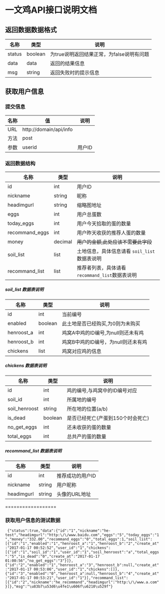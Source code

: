 # 一文鸡API接口说明文档

## 返回数据数据格式

|名称|类型|说明|
|---|---|---|
|status|boolean|为true说明返回结果正常，为false说明有问题|
|data| data| 返回的结果信息|
|msg|string|返回失败时的提示信息|


## 获取用户信息

### 提交信息
|名称|值|说明|
|---|---|---|
|URL|http://domain/api/info||
|方法|post||
|参数|userid|用户ID|

### 返回数据结构
|名称|类型|说明|
|----|----|----|
|id|int|用户ID|
|nickname|string|昵称|
|headimgurl|string|缩略图地址|
|eggs|int|用户总蛋数|
|today_eggs|int|用户今天拾取的蛋的数量|
|recommand_eggs|int|用户昨天收获的推荐人蛋的数量|
|money|decimal|<del>用户的金额,此处应该不需要此字段</del>|
|soil_list|list|土地信息，具体信息请看 `soil_list`数据表说明|
|recommand_list|list|推荐者列表，具体请看`recommand_list`数据表说明|

##### soil_list 数据表说明
|名称|类型|说明|
|---|---|---|
|id|int|当前编号|
|enabled|boolean|此土地是否已经购买,为0则为未购买|
|henroost_a|int|鸡窝A中鸡的ID编号,为null则还未有鸡|
|henroost_b|int|鸡窝B中鸡的ID编号，为null则还未有鸡|
|chickens|list|鸡窝对应鸡的信息|


##### chickens 数据表说明
|名称|类型|说明|
|---|---|---|
|id|int|鸡的编号,与鸡窝中的ID编号对应|
|soil_id|int|所属地的编号|
|soil_henroost|string|所在地的位置(a/b)|
|is_dead|boolean|是否已经死亡(产蛋到150个时会死亡)|
|no_get_eggs|int|还未收获的蛋的数量|
|total_eggs|int|总共产的蛋的数量|

##### recommand_list 数据表说明
|名称|类型|说明|
|---|---|---|
|id|int|推荐成功的用户ID|
|nickname|string|用户昵称|
|headimgurl|string|头像的URL地址|








==================
### 获取用户信息的测试数据
`
{"status":true,"data":{"id":"1","nickname":"he-test","headimgurl":"http:\/\/www.baidu.com","eggs":"5","today_eggs":"1","money":"332.00","recommand_eggs":"0","total_eggs":1,"soil_list":[{"id":"1","enabled":"1","henroost_a":"1","henroost_b":"2","create_at":"2017-01-17 00:52:52","user_id":"1","chickens":[{"id":"1","soil_id":"1","user_id":"1","soil_henroost":"a","total_eggs":"5","is_dead":"0","create_at":"2017-01-17 01:00:56","no_get_eggs":"3"}]},{"id":"2","enabled":"1","henroost_a":"3","henroost_b":null,"create_at":"2017-01-17 00:53:06","user_id":"1","chickens":[]},{"id":"3","enabled":"0","henroost_a":null,"henroost_b":"4","create_at":"2017-01-17 00:53:21","user_id":"1"}],"recommand_list":[{"id":"2","nickname":"he_recommand","headimgurl":"http:\/\/www.a.com"}]},"msg":"\u83b7\u53d6\u4fe1\u606f\u6210\u529f"}`

